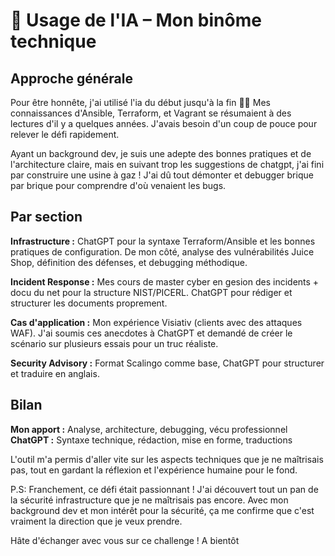 # 🤖 Usage de l'IA – Mon binôme technique

## Approche générale

Pour être honnête, j'ai utilisé l'ia du début jusqu'à la fin 🤷‍♀️ Mes connaissances d'Ansible, Terraform, et Vagrant se résumaient à des lectures d'il y a quelques années. J'avais besoin d'un coup de pouce pour relever le défi rapidement.

Ayant un background dev, je suis une adepte des bonnes pratiques et de l'architecture claire, mais en suivant trop les suggestions de chatgpt, j'ai fini par construire une usine à gaz ! J'ai dû tout démonter et debugger brique par brique pour comprendre d'où venaient les bugs.

## Par section

**Infrastructure :** ChatGPT pour la syntaxe Terraform/Ansible et les bonnes pratiques de configuration. De mon côté, analyse des vulnérabilités Juice Shop, définition des défenses, et debugging méthodique.

**Incident Response :** Mes cours de master  cyber en gesion des incidents + docu du net pour la structure NIST/PICERL. ChatGPT pour rédiger et structurer les documents proprement.

**Cas d'application :** Mon expérience Visiativ (clients avec des attaques WAF). J'ai soumis ces anecdotes à ChatGPT et demandé de créer le scénario sur plusieurs essais pour un truc réaliste.

**Security Advisory :** Format Scalingo comme base, ChatGPT pour structurer et traduire en anglais.

## Bilan

**Mon apport :** Analyse, architecture, debugging, vécu professionnel  
**ChatGPT :** Syntaxe technique, rédaction, mise en forme, traductions

L'outil m'a permis d'aller vite sur les aspects techniques que je ne maîtrisais pas, tout en gardant la réflexion et l'expérience humaine pour le fond.

P.S: Franchement, ce défi était passionnant ! J'ai découvert tout un pan de la sécurité infrastructure que je ne maîtrisais pas encore. Avec mon background dev et mon intérêt pour la sécurité, ça me confirme que c'est vraiment la direction que je veux prendre.

Hâte d'échanger avec vous sur ce challenge !
A bientôt
